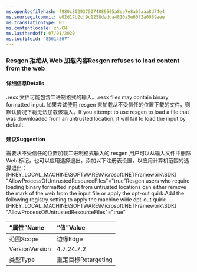 ```yaml
---
ms.openlocfilehash: f980c8029375074889505a8eb7e8a65aaa8d74e4
ms.sourcegitcommit: e02d17b2cf9c1258dadda4810a5e6072a0089aee
ms.translationtype: HT
ms.contentlocale: zh-CN
ms.lasthandoff: 07/01/2020
ms.locfileid: "85614367"
---
```

### <a name="resgen-refuses-to-load-content-from-the-web"></a><span data-ttu-id="a38af-101">Resgen 拒绝从 Web 加载内容</span><span class="sxs-lookup"><span data-stu-id="a38af-101">Resgen refuses to load content from the web</span></span>

#### <a name="details"></a><span data-ttu-id="a38af-102">详细信息</span><span class="sxs-lookup"><span data-stu-id="a38af-102">Details</span></span>

<span data-ttu-id="a38af-103">.resx 文件可能包含二进制格式的输入。</span><span class="sxs-lookup"><span data-stu-id="a38af-103">.resx files may contain binary formatted input.</span></span> <span data-ttu-id="a38af-104">如果尝试使用 resgen 来加载从不受信任的位置下载的文件，则默认情况下将无法加载该输入。</span><span class="sxs-lookup"><span data-stu-id="a38af-104">If you attempt to use resgen to load a file that was downloaded from an untrusted location, it will fail to load the input by default.</span></span>

#### <a name="suggestion"></a><span data-ttu-id="a38af-105">建议</span><span class="sxs-lookup"><span data-stu-id="a38af-105">Suggestion</span></span>

<span data-ttu-id="a38af-106">需要从不受信任的位置加载二进制格式输入的 resgen 用户可以从输入文件中删除 Web 标记，也可以应用选择退出。添加以下注册表设置，以应用计算机范围的选择退出：[HKEY_LOCAL_MACHINE\SOFTWARE\Microsoft.NETFramework\SDK] &quot;AllowProcessOfUntrustedResourceFiles&quot;=&quot;true&quot;</span><span class="sxs-lookup"><span data-stu-id="a38af-106">Resgen users who require loading binary formatted input from untrusted locations can either remove the mark of the web from the input file or apply the opt-out quirk.Add the following registry setting to apply the machine wide opt-out quirk: [HKEY_LOCAL_MACHINE\SOFTWARE\Microsoft.NETFramework\SDK] &quot;AllowProcessOfUntrustedResourceFiles&quot;=&quot;true&quot;</span></span>

| <span data-ttu-id="a38af-107">“属性”</span><span class="sxs-lookup"><span data-stu-id="a38af-107">Name</span></span>    | <span data-ttu-id="a38af-108">“值”</span><span class="sxs-lookup"><span data-stu-id="a38af-108">Value</span></span>       |
|:--------|:------------|
| <span data-ttu-id="a38af-109">范围</span><span class="sxs-lookup"><span data-stu-id="a38af-109">Scope</span></span>   | <span data-ttu-id="a38af-110">边缘</span><span class="sxs-lookup"><span data-stu-id="a38af-110">Edge</span></span>        |
| <span data-ttu-id="a38af-111">Version</span><span class="sxs-lookup"><span data-stu-id="a38af-111">Version</span></span> | <span data-ttu-id="a38af-112">4.7.2</span><span class="sxs-lookup"><span data-stu-id="a38af-112">4.7.2</span></span>       |
| <span data-ttu-id="a38af-113">类型</span><span class="sxs-lookup"><span data-stu-id="a38af-113">Type</span></span>    | <span data-ttu-id="a38af-114">重定目标</span><span class="sxs-lookup"><span data-stu-id="a38af-114">Retargeting</span></span> |
